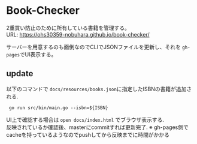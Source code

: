 # Book-Checker
2重買い防止のために所有している書籍を管理する。  
URL: https://ohs30359-nobuhara.github.io/book-checker/

サーバーを用意するのも面倒なのでCLIでJSONファイルを更新し、それを ``gh-pages``でUI表示する。

## update 
以下のコマンドで `docs/resources/books.json`に指定したISBNの書籍が追加される.
```shell
 go run src/bin/main.go --isbn=${ISBN}
```

UI上で確認する場合は ``open docs/index.html`` でブラウザ表示する.  
反映されているか確認後、masterにcommitすれば更新完了.
※ gh-pages側でcacheを持っているようなのでpushしてから反映までに時間がかかる
